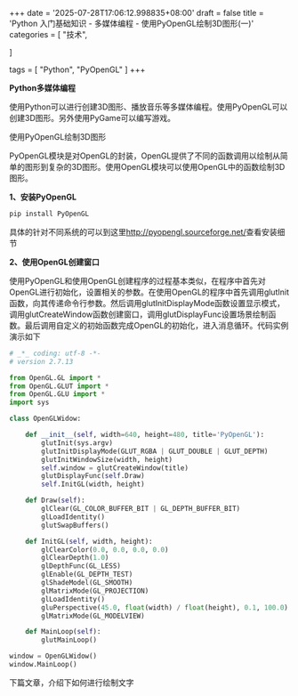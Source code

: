 +++
date = '2025-07-28T17:06:12.998835+08:00'
draft = false
title = 'Python 入门基础知识 - 多媒体编程 - 使用PyOpenGL绘制3D图形(一)'
categories = [
    "技术",

]

tags = [
    "Python",
    "PyOpenGL"
]
+++

**Python多媒体编程**

使用Python可以进行创建3D图形、播放音乐等多媒体编程。使用PyOpenGL可以创建3D图形。另外使用PyGame可以编写游戏。

使用PyOpenGL绘制3D图形

PyOpenGL模块是对OpenGL的封装，OpenGL提供了不同的函数调用以绘制从简单的图形到复杂的3D图形。使用OpenGL模块可以使用OpenGL中的函数绘制3D图形。

**1、安装PyOpenGL**

```bash
pip install PyOpenGL
```

具体的针对不同系统的可以到这里<http://pyopengl.sourceforge.net/>查看安装细节

**2、使用OpenGL创建窗口**

使用PyOpenGL和使用OpenGL创建程序的过程基本类似，在程序中首先对OpenGL进行初始化，设置相关的参数。在使用OpenGL的程序中首先调用glutInit函数，向其传递命令行参数。然后调用glutInitDisplayMode函数设置显示模式，调用glutCreateWindow函数创建窗口，调用glutDisplayFunc设置场景绘制函数。最后调用自定义的初始函数完成OpenGL的初始化，进入消息循环。代码实例演示如下

```py
# _*_ coding: utf-8 -*-
# version 2.7.13

from OpenGL.GL import *
from OpenGL.GLUT import *
from OpenGL.GLU import *
import sys

class OpenGLWidow:

    def __init__(self, width=640, height=480, title='PyOpenGL'):
        glutInit(sys.argv)
        glutInitDisplayMode(GLUT_RGBA | GLUT_DOUBLE | GLUT_DEPTH)
        glutInitWindowSize(width, height)
        self.window = glutCreateWindow(title)
        glutDisplayFunc(self.Draw)
        self.InitGL(width, height)

    def Draw(self):
        glClear(GL_COLOR_BUFFER_BIT | GL_DEPTH_BUFFER_BIT)
        glLoadIdentity()
        glutSwapBuffers()

    def InitGL(self, width, height):
        glClearColor(0.0, 0.0, 0.0, 0.0)
        glClearDepth(1.0)
        glDepthFunc(GL_LESS)
        glEnable(GL_DEPTH_TEST)
        glShadeModel(GL_SMOOTH)
        glMatrixMode(GL_PROJECTION)
        glLoadIdentity()
        gluPerspective(45.0, float(width) / float(height), 0.1, 100.0)
        glMatrixMode(GL_MODELVIEW)

    def MainLoop(self):
        glutMainLoop()

window = OpenGLWidow()
window.MainLoop()  

```

下篇文章，介绍下如何进行绘制文字
